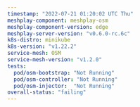 ```yaml
---
timestamp: "2022-07-21 01:20:02 UTC Thu"
meshplay-component: meshplay-osm
meshplay-component-version: edge
meshplay-server-version: "v0.6.0-rc.6c"
k8s-distro: minikube
k8s-version: "v1.22.2"
service-mesh: OSM
service-mesh-version: "v1.2.0"
tests:
  pod/osm-bootstrap: "Not Running"
  pod/osm-controller: "Not Running"
  pod/osm-injector:  "Not Running"
overall-status: "failing"
---
```

